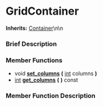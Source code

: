 #  GridContainer  
**Inherits:** [Container](class_container)\\n\\n
###  Brief Description  


###  Member Functions 
  * void  **[set_columns](#set_columns)**  **(** [int](class_int) columns  **)**
  * [int](class_int)  **[get_columns](#get_columns)**  **(** **)** const

###  Member Function Description  
